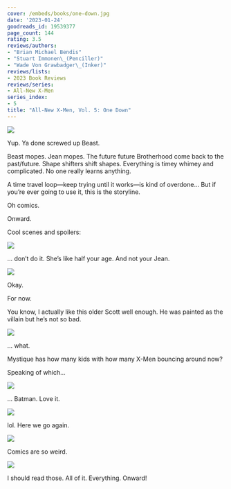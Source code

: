 ```yaml
---
cover: /embeds/books/one-down.jpg
date: '2023-01-24'
goodreads_id: 19539377
page_count: 144
rating: 3.5
reviews/authors:
- "Brian Michael Bendis"
- "Stuart Immonen\_(Penciller)"
- "Wade Von Grawbadger\_(Inker)"
reviews/lists:
- 2023 Book Reviews
reviews/series:
- All-New X-Men
series_index:
- 5
title: "All-New X-Men, Vol. 5: One Down"
---
```

![](/embeds/books/attachments/all-new-x-men-5-7ff825.png)

Yup. Ya done screwed up Beast. 

Beast mopes. Jean mopes. The future future Brotherhood come back to the past/future. Shape shifters shift shapes. Everything is timey whimey and complicated. No one really learns anything. 

A time travel loop—keep trying until it works—is kind of overdone… But if you’re ever going to use it, this is the storyline. 

Oh comics. 

Onward. 

<!--more-->

Cool scenes and spoilers:

![](/embeds/books/attachments/all-new-x-men-5-8db477.png)

… don’t do it. She’s like half your age. And not your Jean. 

![](/embeds/books/attachments/all-new-x-men-5-d66d89.png)

Okay. 

For now. 

You know, I actually like this older Scott well enough. He was painted as the villain but he’s not so bad. 

![](/embeds/books/attachments/all-new-x-men-5-54bfc9.png)

… what. 

Mystique has how many kids with how many X-Men bouncing around now? 

Speaking of which…

![](/embeds/books/attachments/all-new-x-men-5-02e325.png)

… Batman. Love it. 

![](/embeds/books/attachments/all-new-x-men-5-46f4bc.png)

lol. Here we go again. 

![](/embeds/books/attachments/all-new-x-men-5-dac01c.png)

Comics are so weird. 

![](/embeds/books/attachments/all-new-x-men-5-22755a.png)

I should read those. All of it. Everything. Onward!



